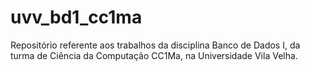 # uvv_bd1_cc1ma
Repositório referente aos trabalhos da disciplina Banco de Dados I, da turma de Ciência da Computação CC1Ma, na Universidade Vila Velha.
